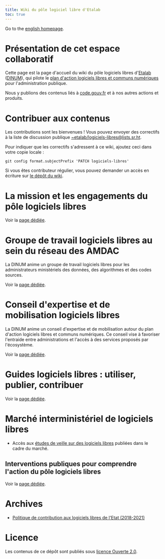 ```yaml
---
title: Wiki du pôle logiciel libre d'Etalab
toc: true
---
```


Go to the [english homepage](index.en.md).

# Présentation de cet espace collaboratif

Cette page est la page d'accueil du wiki du pôle logiciels libres
d'[Etalab](https://www.etalab.gouv.fr/)
([DINUM](https://www.numerique.gouv.fr/)), qui pilote le [plan
d'action logiciels libres et communs
numériques](https://communs.numerique.gouv.fr/plan-action-logiciels-libres-et-communs-numeriques/)
pour l'administration publique.

Nous y publions des contenus liés à [code.gouv.fr](https://code.gouv.fr)
et à nos autres actions et produits.

# Contribuer aux contenus

Les contributions sont les bienvenues !  Vous pouvez envoyer des
correctifs à la liste de discussion publique
[~etalab/logiciels-libres@lists.sr.ht](mailto:~etalab/logiciels-libres@lists.sr.ht).

Pour indiquer que les correctifs s'adressent à ce wiki, ajoutez ceci
dans votre copie locale :

`git config format.subjectPrefix 'PATCH logiciels-libres'`

Si vous êtes contributeur régulier, vous pouvez demander un accès en
écriture sur [le dépôt du
wiki](https://git.sr.ht/~etalab/logiciels-libres).

# La mission et les engagements du pôle logiciels libres

Voir la [page dédiée](pole-logiciels-libres-mission-et-engagements.md).

# Groupe de travail logiciels libres au sein du réseau des AMDAC

La DINUM anime un groupe de travail logiciels libres pour les administrateurs ministériels des données, des algorithmes et des codes sources.

Voir la [page dédiée](gtt-ll-amdac.md).

# Conseil d'expertise et de mobilisation logiciels libres

La DINUM anime un conseil d'expertise et de mobilisation autour du plan d'action logiciels libres et communs numériques.  Ce conseil vise à favoriser l'entraide entre administrations et l'accès à des services proposés par l'écosystème.

Voir la [page dédiée](conseil-logiciels-libres.md).

# Guides logiciels libres : utiliser, publier, contribuer

Voir la [page dédiée](guides.md).

# Marché interministériel de logiciels libres

- Accès aux [études de veille sur des logiciels libres](https://gitlab.adullact.net/marche-sll/etudes-de-veille/) publiées dans le cadre du marché.

## Interventions publiques pour comprendre l'action du pôle logiciels libres

Voir la [page dédiée](ressources.md).

# Archives

- [Politique de contribution aux logiciels libres de l'Etat (2018-2021)](pocos/index.md)

<!-- # Projets auxquels contribue le pôle logiciels libres -->

# Licence

Les contenus de ce dépôt sont publiés sous [licence Ouverte 2.0](LICENSE.md).

